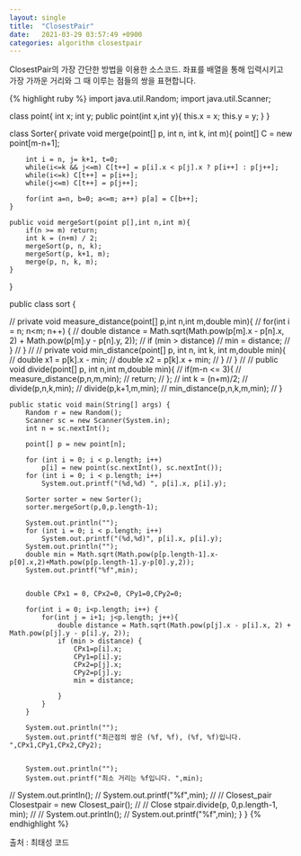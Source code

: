 ```yaml
---
layout: single
title:  "ClosestPair"
date:   2021-03-29 03:57:49 +0900
categories: algorithm closestpair
---
```

ClosestPair의 가장 간단한 방법을 이용한 소스코드. 좌표를 배열을 통해 입력시키고 가장 가까운 거리와 그 때 이루는 점들의 쌍을 표현합니다.

{% highlight ruby %}
import java.util.Random;
import java.util.Scanner;

class point{
    int x;
    int y;
    public point(int x,int y){
        this.x = x;
        this.y = y;
    }
}

class Sorter{
    private void merge(point[] p, int n, int k, int m){
        point[] C = new point[m-n+1];

        int i = n, j= k+1, t=0;
        while(i<=k && j<=m) C[t++] = p[i].x < p[j].x ? p[i++] : p[j++];
        while(i<=k) C[t++] = p[i++];
        while(j<=m) C[t++] = p[j++];

        for(int a=n, b=0; a<=m; a++) p[a] = C[b++];
    }

    public void mergeSort(point p[],int n,int m){
        if(n >= m) return;
        int k = (n+m) / 2;
        mergeSort(p, n, k);
        mergeSort(p, k+1, m);
        merge(p, n, k, m);
    }
}

public class sort {

//    private void measure_distance(point[] p,int n,int m,double min){
//        for(int i = n; n<m; n++) {
//            double distance = Math.sqrt(Math.pow(p[m].x - p[n].x, 2) + Math.pow(p[m].y - p[n].y, 2));
//            if (min > distance)
//                min = distance;
//        }
//    }
//
//    private void min_distance(point[] p, int n, int k, int m,double min){
//        double x1 = p[k].x - min;
//        double x2 = p[k].x + min;
//        }
//    }
//
//    public void divide(point[] p, int n,int m,double min){
//        if(m-n <= 3){
//            measure_distance(p,n,m,min);
//            return;
//        };
//        int k = (n+m)/2;
//        divide(p,n,k,min);
//        divide(p,k+1,m,min);
//        min_distance(p,n,k,m,min);
//    }

    public static void main(String[] args) {
        Random r = new Random();
        Scanner sc = new Scanner(System.in);
        int n = sc.nextInt();

        point[] p = new point[n];

        for (int i = 0; i < p.length; i++)
            p[i] = new point(sc.nextInt(), sc.nextInt());
        for (int i = 0; i < p.length; i++)
            System.out.printf("(%d,%d) ", p[i].x, p[i].y);

        Sorter sorter = new Sorter();
        sorter.mergeSort(p,0,p.length-1);

        System.out.println("");
        for (int i = 0; i < p.length; i++)
            System.out.printf("(%d,%d)", p[i].x, p[i].y);
        System.out.println("");
        double min = Math.sqrt(Math.pow(p[p.length-1].x-p[0].x,2)+Math.pow(p[p.length-1].y-p[0].y,2));
        System.out.printf("%f",min);


        double CPx1 = 0, CPx2=0, CPy1=0,CPy2=0;

        for(int i = 0; i<p.length; i++) {
            for(int j = i+1; j<p.length; j++){
                double distance = Math.sqrt(Math.pow(p[j].x - p[i].x, 2) + Math.pow(p[j].y - p[i].y, 2));
                if (min > distance) {
                    CPx1=p[i].x;
                    CPy1=p[i].y;
                    CPx2=p[j].x;
                    CPy2=p[j].y;
                    min = distance;

                }
            }
        }

        System.out.println("");
        System.out.printf("최근점의 쌍은 (%f, %f), (%f, %f)입니다. ",CPx1,CPy1,CPx2,CPy2);


        System.out.println("");
        System.out.printf("최소 거리는 %f입니다. ",min);

//        System.out.println();
//        System.out.printf("%f",min);
//
//        Closest_pair Closestpair = new Closest_pair();
//
//        Close     stpair.divide(p, 0,p.length-1, min);
//
//        System.out.println();
//        System.out.printf("%f",min);
    }
}
{% endhighlight %}

출처 : 최태성 코드